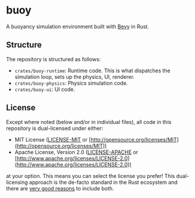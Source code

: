 # buoy

A buoyancy simulation environment built with [Bevy](https://bevyengine.org/) in
Rust.

## Structure

The repository is structured as follows:

- `crates/buoy-runtime`: Runtime code. This is what dispatches the simulation loop, sets up the physics, UI, renderer.
- `crates/buoy-physics`: Physics simulation code.
- `crates/buoy-ui`: UI code.

## License

Except where noted (below and/or in individual files), all code in this
repository is dual-licensed under either:

* MIT License ([LICENSE-MIT](LICENSE-MIT) or
  [http://opensource.org/licenses/MIT](http://opensource.org/licenses/MIT))
* Apache License, Version 2.0 ([LICENSE-APACHE](LICENSE-APACHE) or
  [http://www.apache.org/licenses/LICENSE-2.0](http://www.apache.org/licenses/LICENSE-2.0))

at your option. This means you can select the license you prefer! This
dual-licensing approach is the de-facto standard in the Rust ecosystem and there
are [very good reasons](https://github.com/bevyengine/bevy/issues/2373) to
include both.
